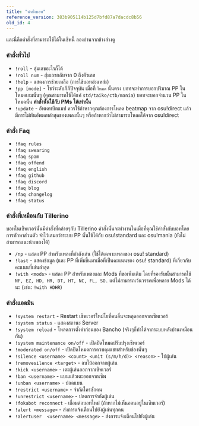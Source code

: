 ```yaml
---
title: "คำสั่งบอท"
reference_version: 383b905114b125d7bfd87a7dacdc8b56
old_id: 4
---
```

และนี่คือคำสั่งที่สามารถใช้ได้ในเซิพนี้ ลองอ่านจากข้างล่างดู  

### คำสั่งทั่วไป
- `!roll` - สุ่มเลขอะไรก็ได้ 
- `!roll num` - สุ่มเลขกลับจาก 0 ถึงตัวเลข  
- `!help` - แสดงการช่วยเหลือ (การใช้บอทอ่ะแหล่ะ)
- `!pp [mode]` - โชว์ระดับภีภีปัจจุบัน เมื่อที่ `โหมด` นั้นตรง บอทจะทำการบอกปริมาณ PP ในโหมดเกมนั้นๆ (คุณสามารถใช้ได้แค่ `std/taiko/ctb/mania`) บอทจะบอกจำนวน PP ในโหมดนั้น **คำสั่งนั้นใช้กับ PMs ได้เท่านั้น**
- `!update` - อัพเดทบีตแมป ควรใช้ถ้าหากคุณต้องการโหลด beatmap จาก osu!direct แล้วมีการไม่ทันอัพเดทล่าสุดของเพลงนั้นๆ หรือถ้าหากว่าไม่สามารถโหลดได้จาก osu!direct

### คำสั่ง Faq
- `!faq rules`  
- `!faq swearing`  
- `!faq spam`  
- `!faq offend`  
- `!faq english`  
- `!faq github`  
- `!faq discord`  
- `!faq blog`  
- `!faq changelog`  
- `!faq status`  

### คำสั่งที่เหมือนกับ Tillerino
บอทในเซิพเวอร์นั้นมีคำสั่งที่คล้ายๆกับ Tillerino คำสั่งนั้นจะทำงานในเมื่อที่คุณใช้คำสั่งกับบอทโดยการทักหาส่วนตัว จำไว้เสมอว่าระบบ PP นั้นใช้ได้กับ osu!standard และ osu!mania (ยังไม่สามารถแนะนำเพลงได้)

- `/np` - แสดง PP สำหรับเพลงที่กำลังเล่น (ใช้ได้เฉพาะเพลงของ osu! standard)  
- `!last` - แสดงข้อมูล (และ PP ที่เพิ่มขึ้นมาเมื่อที่เป็นคะแนนของ osu! standard) ที่เกี่ยวกับคะแนนที่เล่นล่าสุด  
- `!with <mods>` - แสดง PP สำหรับเพลงและ Mods ที่ขอเพิ่มเติม โดยที่รองรับนั้นสามารถใช้ `NF, EZ, HD, HR, DT, HT, NC, FL, SO.` แต่ไม่สามารถเว้นวรรคเพื่อหลาย Mods ได้นะ (เช่น: `!with HDHR`)

### คำสั่งแอดมิน
- `!system restart` - Restart เซิพเวอร์ใหม่โยที่คนอื่นจะหลุดออกจากเซิพเวอร์
- `!system status` - แสดงสถานะ Server
- `!system reload` - โหลดการตั้งค่าก่อนของ Bancho (จริงๆก็ทำได้จากระบบหลังบ้านเหมือนกัน)  
- `!system maintenance on/off` - เปิดปิดโหมดปรับปรุงเซิพเวอร์
- `!moderated on/off` - เปิดปิดโหมดการควบคุมแชทสำหรับช่องนั้นๆ  
- `!silence <username> <count> <unit (s/m/h/d)> <reason>` - ใบ้ผู้เล่น  
- `!removesilence <target>` - ลบใบ้ออกจากผู้เล่น
- `!kick <username>` - เตะผู้เล่นออกจากเซิพเวอร์  
- `!ban <username>` - แบนแล้วเตะออกจากเซิพ 
- `!unban <username>` - ปลดแบน
- `!restrict <username>` - จำกัดใครซักคน  
- `!unrestrict <username>` - ปลดการจำกัดผู้เล่น  
- `!fokabot reconnect` - เชื่อมต่อบอทใหม่ (ถ้าหากไม่เห็นออนอยู่ในเซิพเวอร์)  
- `!alert <message>` - ส่งการแจ้งเตือนไปยังผู้เล่นทุกคน  
- `!alertuser  <username> <message>` - ส่งการแจ้งเตือนไปยังผู้เล่น
